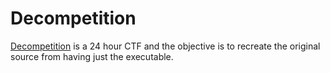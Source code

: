# Decompetition

[Decompetition][decomp] is a 24 hour CTF and the objective is to recreate the
original source from having just the executable.

[decomp]: https://decompetition.io/